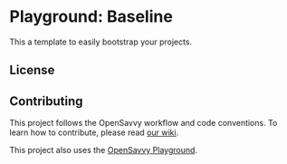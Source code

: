 # Playground: Baseline

<!-- When using the Playground to bootstrap a project, replace this by your project description. -->
This a template to easily bootstrap your projects.

## License

<!-- Mentions under which license you are publishing the project. -->
<!-- Add the full text to the LICENSE file. -->

## Contributing

This project follows the OpenSavvy workflow and code conventions.
To learn how to contribute, please read [our wiki](https://gitlab.com/opensavvy/wiki/-/blob/main/README.md).

This project also uses the [OpenSavvy Playground](docs/playground/README.md).
